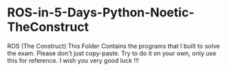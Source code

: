# ROS-in-5-Days-Python-Noetic-TheConstruct

ROS (The Construct) This Folder Contains the programs that I built to solve the exam. Please don't just copy-paste. Try to do it on your own, only use this for reference. I wish you very good luck !!!
